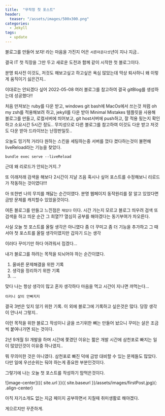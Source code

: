 ```yaml
---
title:  "무작정 첫 포스트"
header:
  teaser: "/assets/images/500x300.png"
categories: 
  - Jekyll
tags:
  - update
---
```

블로그를 만들어 보자! 라는 마음을 가진지 어은 `서른마흔다섯`년이 지나 지금.. 

결국 IT 첫 직장을 그만 두고 새로운 도전과 함께 같이 시작한 첫 블로그이다.

분명 퇴사전 이것도, 저것도 해보고싶고 하고싶은 욕심 많았는데 막상 퇴사하니 왜 이렇게 움직이기 싫은건지.. 

이대로는 안되겠다 싶어 2022-05-08 여러 블로그를 참고하여 결국 gitBlog를 생성하는데 성공했다!!

처음 만져보는 ruby를 다운 받고, windows git bash에 MacOs에서 쓰는것 처럼 oh my zsh를 적용해보려 하고, jekyll를 다운 받아  Minimal Mistakes 템플릿을 사용해 블로그를 만들고, 로컬서버에 띄어보고, git host서버에 push하고, 잘 적용 됬는지 확인하고 소요시간 5시간 정도..
무지성으로 다른 블로그를 참고하여 이것도 다운 받고 저것도 다운 받아 드라이브는 난장판일듯..

오늘도 밍기적 거리다 원하는 스킨을 세팅하는중 서버를 껐다 켰다하는것이 불편해 liveReload라는 기능을 찾았다.

`bundle exec serve --liveReload`

근데 왜 리로드가 안되는거지..?

또 이래저래 검색을 해보다 2시간이 지날 즈음 혹시나 싶어 포스트를 수정해보니 리로드가 작동하는 것이였다!!!

아 또한번 나의 무지를 깨닳는 순간이였다. 분명 웹페이지 동작원리를 잘 알고 있었다면 금방 문제를 캐치할수 있었을것이다.

여튼 블로그를 만들고 느낀점은 `재밌다` 이다.
시간 가는지 모르고 블로그 띄우려 검색 또 검색을 하고 띄운 순간 그 희열?? 열심히 공부를 해야겠다는 동기부여가 차오른다.

사실 오늘 첫 포스트를 올릴 생각은 아니였다 좀 더 꾸미고 좀 더 기능을 추가하고 그 때서야 첫 포스트를 올릴 생각이였지만 갑자기 드는 생각

이러다 꾸미기만 하다 어려워서 접겠다...

내가 블로그를 하려는 목적을 되뇌어야 하는 순간이였다.

1. 올바른 문제해결을 위한 기록
2. 생각을 정리하기 위한 기록
3. ...

맞다 나는 항상 생각이 많고 혼자 생각하다 마음을 먹고 시간이 지나면 까먹는다...

`이러니 살이 안빠지지`

결국 3번은 잊지 않기 위한 기록. 이 외에 블로그에 기록하고 싶은것은 많다. 당장 생각이 안나서 그렇지..

이런 목적을 위한 블로그 작성이니 글을 쓰기위한 뼈는 만들어 놨으니 꾸미는 살은 조금씩 붙여나가면 되는 것이다.

2년 9개월 SI 개발을 하며 시간에 쫓겼던 이유는 짧은 개발 시간에 삼천포로 빠지는 일이 많았던것이 이유중 하나였지..

뭐 무의미한 것은 아니였다. 삼천포로 빠진 덕에 금방 대비할 수 있는 문제들도 많았다. 다만 일에 우선순위는 둬야 하는게 중요한 부분인것이다. 

그렇기에 나는 오늘 첫 포스트를 작성하기 맘먹은것이다.

![image-center]({{ site.url }}{{ site.baseurl }}/assets/images/firstPost.jpg){: .align-center}

아직 자기소개도 없는 지금 페이지 공부하면서 지칠때 취미생활로 해야겠다.

게으르지만 꾸준하게.

[jekyll-docs]: http://jekyllrb.com/docs/home
[jekyll-gh]:   https://github.com/jekyll/jekyll
[jekyll-talk]: https://talk.jekyllrb.com/